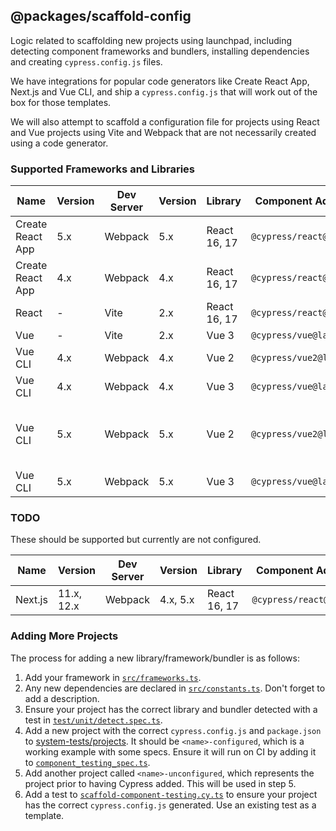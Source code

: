 ## @packages/scaffold-config

Logic related to scaffolding new projects using launchpad, including detecting component frameworks and bundlers, installing dependencies and creating `cypress.config.js` files. 

We have integrations for popular code generators like Create React App, Next.js and Vue CLI, and ship a `cypress.config.js` that will work out of the box for those templates.

We will also attempt to scaffold a configuration file for projects using React and Vue projects using Vite and Webpack that are not necessarily created using a code generator.

### Supported Frameworks and Libraries

| Name             | Version    | Dev Server | Version  | Library      | Component Adaptor       | Example Project                                                     |
| ---------------- | -------    | ---------- | -------- | ------------ | ----------------------- | ------------------------------------------------------------------- |
| Create React App | 5.x        | Webpack    | 5.x      | React 16, 17 | `@cypress/react@latest` | [TODO]                                                              |
| Create React App | 4.x        | Webpack    | 4.x      | React 16, 17 | `@cypress/react@latest` | [Link](../../system-tests/projects/create-react-app-configured)     |
| React            | -          | Vite       | 2.x      | React 16, 17 | `@cypress/react@latest` | [Link](../../system-tests/projects/react-vite-ts-configured)        |
| Vue              | -          | Vite       | 2.x      | Vue 3        | `@cypress/vue@latest`   | [Link](../../system-tests/projects/vue3-vite-ts-configured)         |
| Vue CLI          | 4.x        | Webpack    | 4.x      | Vue 2        | `@cypress/vue2@latest`  | [Link](../../system-tests/projects/vueclivue2-configured)           |
| Vue CLI          | 4.x        | Webpack    | 4.x      | Vue 3        | `@cypress/vue@latest`   | [Link](../../system-tests/projects/vueclivue3-configured)           |
| Vue CLI          | 5.x        | Webpack    | 5.x      | Vue 2        | `@cypress/vue2@latest`  | Covered by other Vue CLI test projects.                             |
| Vue CLI          | 5.x        | Webpack    | 5.x      | Vue 3        | `@cypress/vue@latest`   | [Link](../../system-tests/projects/vuecli5vue3-configured)          |

### TODO

These should be supported but currently are not configured.

| Name             | Version    | Dev Server | Version  | Library      | Component Adaptor       | Example Project                                                     |
| ---------------- | ---------- | ---------- | -------- | ------------ | ----------------------- | ------------------------------------------------------------------- |
| Next.js          | 11.x, 12.x | Webpack    | 4.x, 5.x | React 16, 17 | `@cypress/react@latest` | [Link](../../system-tests/projects/nextjs-configured)               |

### Adding More Projects

The process for adding a new library/framework/bundler is as follows:

1. Add your framework in [`src/frameworks.ts`](./src/frameworks.ts).
2. Any new dependencies are declared in [`src/constants.ts`](./src/constants.ts). Don't forget to add a description.
3. Ensure your project has the correct library and bundler detected with a test in [`test/unit/detect.spec.ts`](./test/unit/detect.spec.ts).
3. Add a new project with the correct `cypress.config.js` and `package.json` to [system-tests/projects](../../system-tests/projects). It should be `<name>-configured`, which is a working example with some specs. Ensure it will run on CI by adding it to [`component_testing_spec.ts`](../../system-tests/test/component_testing_spec.ts).
4. Add another project called `<name>-unconfigured`, which represents the project prior to having Cypress added. This will be used in step 5.
5. Add a test to [`scaffold-component-testing.cy.ts`](../launchpad/cypress/e2e/scaffold-component-testing.cy.ts) to ensure your project has the correct `cypress.config.js` generated. Use an existing test as a template.
